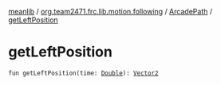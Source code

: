 [meanlib](../../index.md) / [org.team2471.frc.lib.motion.following](../index.md) / [ArcadePath](index.md) / [getLeftPosition](./get-left-position.md)

# getLeftPosition

`fun getLeftPosition(time: `[`Double`](https://kotlinlang.org/api/latest/jvm/stdlib/kotlin/-double/index.html)`): `[`Vector2`](../../org.team2471.frc.lib.math/-vector2/index.md)